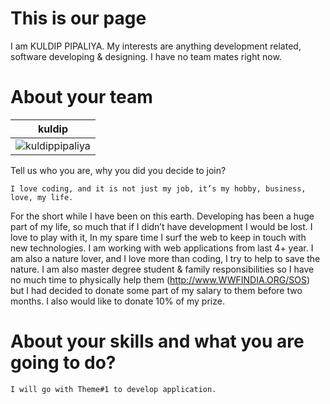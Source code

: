 This is our page
================

I am KULDIP PIPALIYA. My interests are anything development related, software developing & designing. 
I have no team mates right now.


About your team
===========================

| kuldip |
|---|
| ![kuldippipaliya](https://http://kuldippipaliya.com/img/author.png) |

Tell us who you are, why you did you decide to join?

    I love coding, and it is not just my job, it’s my hobby, business, love, my life. 
For the short while I have been on this earth. Developing has been a huge part of my life, so much that if I didn’t have development I would be lost.
I love to play with it, In my spare time I surf the web to keep in touch with new technologies. 
I am working with web applications from last 4+ year.
    I am also a nature lover, and I love more than coding, I try to help to save the nature.
I am also master degree student & family responsibilities so I have no much time to physically help them (http://www.WWFINDIA.ORG/SOS) but I had decided to donate some part of my salary to them before two months. I also would like to donate 10% of my prize.

About your skills and what you are going to do?
=======
    I will go with Theme#1 to develop application.

    


